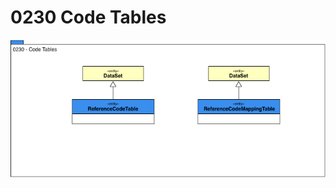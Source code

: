 <!-- SPDX-License-Identifier: CC-BY-4.0 -->
<!-- Copyright Contributors to the ODPi Egeria project. -->

# 0230 Code Tables

![UML](0230-Code-Tables.png)